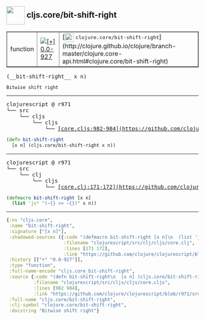 ## <img width="48px" valign="middle" src="http://i.imgur.com/Hi20huC.png"> cljs.core/bit-shift-right

 <table border="1">
<tr>
<td>function</td>
<td><a href="https://github.com/cljsinfo/api-refs/tree/0.0-927"><img valign="middle" alt="[+] 0.0-927" src="https://img.shields.io/badge/+-0.0--927-lightgrey.svg"></a> </td>
<td>
[<img height="24px" valign="middle" src="http://i.imgur.com/1GjPKvB.png"> <samp>clojure.core/bit-shift-right</samp>](http://clojure.github.io/clojure/branch-master/clojure.core-api.html#clojure.core/bit-shift-right)
</td>
</tr>
</table>

 <samp>
(__bit-shift-right__ x n)<br>
</samp>

```
Bitwise shift right
```

---

 <pre>
clojurescript @ r971
└── src
    └── cljs
        └── cljs
            └── <ins>[core.cljs:982-984](https://github.com/clojure/clojurescript/blob/r971/src/cljs/cljs/core.cljs#L982-L984)</ins>
</pre>

```clj
(defn bit-shift-right
  [x n] (cljs.core/bit-shift-right x n))
```


---

 <pre>
clojurescript @ r971
└── src
    └── clj
        └── cljs
            └── <ins>[core.clj:171-172](https://github.com/clojure/clojurescript/blob/r971/src/clj/cljs/core.clj#L171-L172)</ins>
</pre>

```clj
(defmacro bit-shift-right [x n]
  (list 'js* "(~{} >> ~{})" x n))
```

---

```clj
{:ns "cljs.core",
 :name "bit-shift-right",
 :signature ["[x n]"],
 :shadowed-sources ({:code "(defmacro bit-shift-right [x n]\n  (list 'js* \"(~{} >> ~{})\" x n))",
                     :filename "clojurescript/src/clj/cljs/core.clj",
                     :lines [171 172],
                     :link "https://github.com/clojure/clojurescript/blob/r971/src/clj/cljs/core.clj#L171-L172"}),
 :history [["+" "0.0-927"]],
 :type "function",
 :full-name-encode "cljs.core_bit-shift-right",
 :source {:code "(defn bit-shift-right\n  [x n] (cljs.core/bit-shift-right x n))",
          :filename "clojurescript/src/cljs/cljs/core.cljs",
          :lines [982 984],
          :link "https://github.com/clojure/clojurescript/blob/r971/src/cljs/cljs/core.cljs#L982-L984"},
 :full-name "cljs.core/bit-shift-right",
 :clj-symbol "clojure.core/bit-shift-right",
 :docstring "Bitwise shift right"}

```
